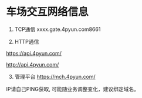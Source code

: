 # 车场交互网络信息

1. TCP通信
xxxx.gate.4pyun.com8661

2. HTTP通信

https://api.4pyun.com/

http://api.4pyun.com/

3. 管理平台
https://mch.4pyun.com/

IP请自己PING获取, 可能随业务调整变化，建议绑定域名。
